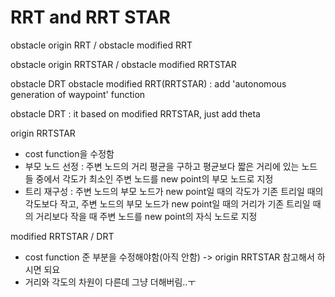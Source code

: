 # RRT and RRT STAR
obstacle origin RRT / obstacle modified RRT

obstacle origin RRTSTAR / obstacle modified RRTSTAR

obstacle DRT
obstacle modified RRT(RRTSTAR) : add 'autonomous generation of waypoint' function

obstacle DRT : it based on modified RRTSTAR, just add theta 

origin RRTSTAR 
- cost function을 수정함
- 부모 노드 선정 : 주변 노드의 거리 평균을 구하고 평균보다 짧은 거리에 있는 노드들 중에서 각도가 최소인 주변 노드를 new point의 부모 노드로 지정
- 트리 재구성 : 주변 노드의 부모 노드가 new point일 때의 각도가 기존 트리일 때의 각도보다 작고, 주변 노드의 부모 노드가 new point일 때의 거리가 기존 트리일 때의 거리보다 작을 때 주변 노드를 new point의 자식 노드로 지정

modified RRTSTAR / DRT
- cost function 준 부분을 수정해야함(아직 안함) -> origin RRTSTAR 참고해서 하시면 되요 
- 거리와 각도의 차원이 다른데 그냥 더해버림..ㅜ
